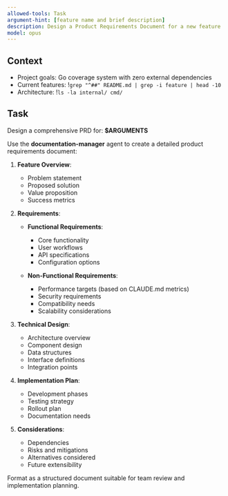 ```yaml
---
allowed-tools: Task
argument-hint: [feature name and brief description]
description: Design a Product Requirements Document for a new feature
model: opus
---
```


## Context
- Project goals: Go coverage system with zero external dependencies
- Current features: !`grep "^##" README.md | grep -i feature | head -10`
- Architecture: !`ls -la internal/ cmd/`

## Task

Design a comprehensive PRD for: **$ARGUMENTS**

Use the **documentation-manager** agent to create a detailed product requirements document:

1. **Feature Overview**:
   - Problem statement
   - Proposed solution
   - Value proposition
   - Success metrics

2. **Requirements**:
   - **Functional Requirements**:
     - Core functionality
     - User workflows
     - API specifications
     - Configuration options
   
   - **Non-Functional Requirements**:
     - Performance targets (based on CLAUDE.md metrics)
     - Security requirements
     - Compatibility needs
     - Scalability considerations

3. **Technical Design**:
   - Architecture overview
   - Component design
   - Data structures
   - Interface definitions
   - Integration points

4. **Implementation Plan**:
   - Development phases
   - Testing strategy
   - Rollout plan
   - Documentation needs

5. **Considerations**:
   - Dependencies
   - Risks and mitigations
   - Alternatives considered
   - Future extensibility

Format as a structured document suitable for team review and implementation planning.